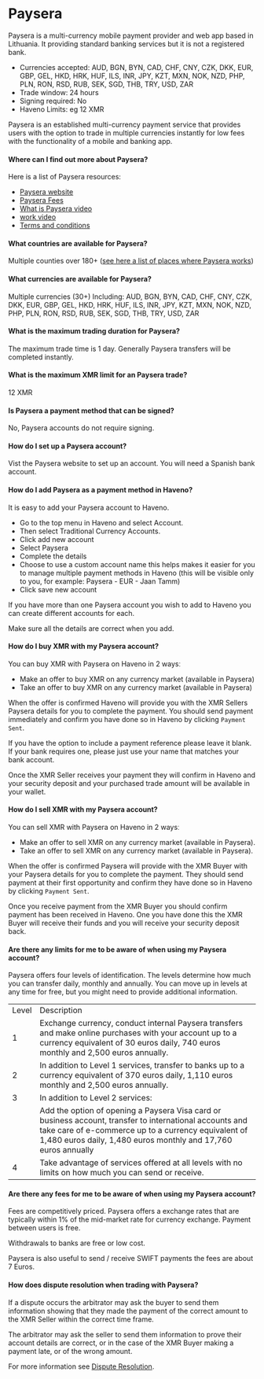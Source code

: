 # Paysera

Paysera is a multi-currency mobile payment provider and web app based in Lithuania. It providing standard banking services but it is not a registered bank.

- Currencies accepted: AUD, BGN, BYN, CAD, CHF, CNY, CZK, DKK, EUR, GBP, GEL, HKD, HRK, HUF, ILS, INR, JPY, KZT, MXN, NOK, NZD, PHP, PLN, RON, RSD, RUB, SEK, SGD, THB, TRY, USD, ZAR
- Trade window: 24 hours
- Signing required: No
- Haveno Limits: eg 12 XMR

Paysera is an established multi-currency payment service that provides users with the option to trade in multiple currencies instantly for low fees with the functionality of a mobile and banking app.

#### Where can I find out more about Paysera?

Here is a list of Paysera resources:

- [Paysera website](https://www.paysera.com/)
- [Paysera Fees](https://www.paysera.com/v2/en-GB/fees)
- [What is Paysera video](https://www.youtube.com/watch?v=5Bd1-xZjHMk)
- [work video](https://www.youtube.com/watch?v=Hgh_sYTeGIs)
- [Terms and conditions](https://www.paysera.com/v2/en-GB/legal/general-payment-service-agreement-for-private)

#### What countries are available for Paysera?

Multiple counties over 180+ ([see here a list of places where Paysera works](https://www.paysera.com/v2/en-GB/faq/where-paysera-works))

#### What currencies are available for Paysera?

Multiple currencies (30+) Including: AUD, BGN, BYN, CAD, CHF, CNY, CZK, DKK, EUR, GBP, GEL, HKD, HRK, HUF, ILS, INR, JPY, KZT, MXN, NOK, NZD, PHP, PLN, RON, RSD, RUB, SEK, SGD, THB, TRY, USD, ZAR

#### What is the maximum trading duration for Paysera?

The maximum trade time is 1 day. Generally Paysera transfers will be completed instantly.

#### What is the maximum XMR limit for an Paysera trade?

12 XMR

#### Is Paysera a payment method that can be signed?

No, Paysera accounts do not require signing.

#### How do I set up a Paysera account?

Vist the Paysera website to set up an account. You will need a Spanish bank account.

#### How do I add Paysera as a payment method in Haveno?

It is easy to add your Paysera account to Haveno.

- Go to the top menu in Haveno and select Account.
- Then select Traditional Currency Accounts.
- Click add new account
- Select Paysera
- Complete the details
- Choose to use a custom account name this helps makes it easier for you to manage multiple payment methods in Haveno (this will be visible only to you, for example: Paysera - EUR - Jaan Tamm)
- Click save new account

If you have more than one Paysera account you wish to add to Haveno you can create different accounts for each.

Make sure all the details are correct when you add.

#### How do I buy XMR with my Paysera account?

You can buy XMR with Paysera on Haveno in 2 waysː

- Make an offer to buy XMR on any currency market (available in Paysera)
- Take an offer to buy XMR on any currency market (available in Paysera)

When the offer is confirmed Haveno will provide you with the XMR Sellers Paysera details for you to complete the payment. You should send payment immediately and confirm you have done so in Haveno by clicking `Payment Sent`.

If you have the option to include a payment reference please leave it blank. If your bank requires one, please just use your name that matches your bank account.

Once the XMR Seller receives your payment they will confirm in Haveno and your security deposit and your purchased trade amount will be available in your wallet.

#### How do I sell XMR with my Paysera account?

You can sell XMR with Paysera on Haveno in 2 waysː

- Make an offer to sell XMR on any currency market (available in Paysera).
- Take an offer to sell XMR on any currency market (available in Paysera).

When the offer is confirmed Paysera will provide with the XMR Buyer with your Paysera details for you to complete the payment. They should send payment at their first opportunity and confirm they have done so in Haveno by clicking `Payment Sent`.

Once you receive payment from the XMR Buyer you should confirm payment has been received in Haveno. One you have done this the XMR Buyer will receive their funds and you will receive your security deposit back.

#### Are there any limits for me to be aware of when using my Paysera account?

Paysera offers four levels of identification. The levels determine how much you can transfer daily, monthly and annually. You can move up in levels at any time for free, but you might need to provide additional information.

|       |                                                                                                                                                                                                                                   |
|-------|-----------------------------------------------------------------------------------------------------------------------------------------------------------------------------------------------------------------------------------|
| Level | Description                                                                                                                                                                                                                       |
|  1    | Exchange currency, conduct internal Paysera transfers and make online purchases with your account up to a currency equivalent of 30 euros daily, 740 euros monthly and 2,500 euros annually.                                      |
|  2    | In addition to Level 1 services, transfer to banks up to a currency equivalent of 370 euros daily, 1,110 euros monthly and 2,500 euros annually.                                                                                  |
|  3    | In addition to Level 2 services:                                                                                                                                                                                                  |
|       | Add the option of opening a Paysera Visa card or business account, transfer to international accounts and take care of e-commerce up to a currency equivalent of 1,480 euros daily, 1,480 euros monthly and 17,760 euros annually |
|  4    | Take advantage of services offered at all levels with no limits on how much you can send or receive.                                                                                                                              |

#### Are there any fees for me to be aware of when using my Paysera account?

Fees are competitively priced. Paysera offers a exchange rates that are typically within 1% of the mid-market rate for currency exchange. Payment between users is free.

Withdrawals to banks are free or low cost.

Paysera is also useful to send / receive SWIFT payments the fees are about 7 Euros.

#### How does dispute resolution when trading with Paysera?

If a dispute occurs the arbitrator may ask the buyer to send them information showing that they made the payment of the correct amount to the XMR Seller within the correct time frame.

The arbitrator may ask the seller to send them information to prove their account details are correct, or in the case of the XMR Buyer making a payment late, or of the wrong amount.

For more information see [Dispute Resolution](../dispute-resolution.md).
